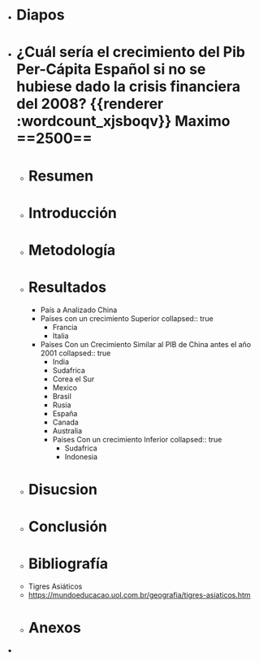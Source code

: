 - # Diapos
- # ¿Cuál sería el crecimiento del Pib Per-Cápita Español si no se hubiese dado la crisis financiera del 2008? {{renderer :wordcount_xjsboqv}} Maximo ==2500==
	- # Resumen
	- # Introducción
	- # Metodología
	- # Resultados
		- País a Analizado China
		- Países con un crecimiento Superior
		  collapsed:: true
			- Francia
			- Italia
		- Países Con un Crecimiento Similar al PIB de China antes el año 2001
		  collapsed:: true
			- India
			- Sudafrica
			- Corea el Sur
			- Mexico
			- Brasil
			- Rusia
			- España
			- Canada
			- Australia
			- Países Con un crecimiento Inferior
			  collapsed:: true
				- Sudafrica
				- Indonesia
	- # Disucsion
	- # Conclusión
	- # Bibliografía
	- Tigres Asiáticos
	- https://mundoeducacao.uol.com.br/geografia/tigres-asiaticos.htm
	- # Anexos
-
